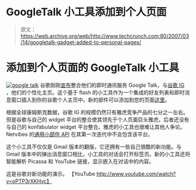# GoogleTalk 小工具添加到个人页面 

> 原文：<https://web.archive.org/web/http://www.techcrunch.com:80/2007/03/14/googletalk-gadget-added-to-personal-pages/>

# 添加到个人页面的 GoogleTalk 小工具

[![google talk](img/8aa30a48ddccd720142af61b490b8f08.png)](https://web.archive.org/web/20220929090920/http://www.google.com/talk/) 谷歌刚刚[宣布](https://web.archive.org/web/20220929090920/http://googletalk.blogspot.com/2007/03/google-talk-gadget.html#links)整合他们的即时通讯服务 Google Talk，与[谷歌 IG](https://web.archive.org/web/20220929090920/http://www.google.com/ig) ，他们的个性化主页。这个基于 flash 的小工具作为一个集成的好友列表和即时消息窗口插入到你的谷歌个人主页中。新的部件可以添加到您的页面[这里](https://web.archive.org/web/20220929090920/http://www.google.com/ig/add?moduleurl=googletalk.xml)。

根据全球康姆斯克数据，谷歌 IG 的规模仍然只有雅虎竞争产品的七分之一左右。但是谷歌与自己的 widget 平台的整合使其领先于个人页面巨头雅虎，后者还没有与自己的 konfabulator widget 平台整合。雅虎的小工具也很难让其他人争论。Netvibes 的[通用小部件 API](https://web.archive.org/web/20220929090920/http://www.beta.techcrunch.com/2007/02/21/netvibes-promises-cross-platform-widget-compatibility/) 在其第一次迭代中不会包含该平台。

这个小工具不仅仅是 Gmail 版本的翻版，它还拥有一些自己很酷的新功能。与 Gmail 版本中的弹出消息窗口相比，小工具的对话会打开标签页。新的小工具还将智能解析 Picassa 和 YouTube 链接，显示嵌入在对话中的内容。

这是谷歌对新功能的演示。
【YouTube http://www.youtube.com/watch?v=oPTP3rXKHvc】